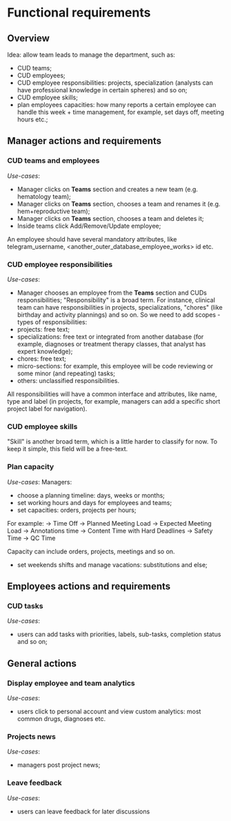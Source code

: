 # Functional requirements

## Overview

Idea: allow team leads to manage the department, such as:
* CUD teams;
* CUD employees;
* CUD employee responsibilities: projects, specialization (analysts can have professional knowledge in certain spheres) and so on;
* CUD employee skills;
* plan employees capacities: how many reports a certain employee can handle this week + time management, for example, set days off, meeting hours etc.;

## Manager actions and requirements

### CUD teams and employees

_Use-cases_:
* Manager clicks on **Teams** section and creates a new team (e.g. hematology team);
* Manager clicks on **Teams** section, chooses a team and renames it (e.g. hem+reproductive team);
* Manager clicks on **Teams** section, chooses a team and deletes it;
* Inside teams click Add/Remove/Update employee;

An employee should have several mandatory attributes, like telegram_username, <another_outer_database_employee_works> id etc.

### CUD employee responsibilities

_Use-cases_:
* Manager chooses an employee from the **Teams** section and CUDs responsibilities;
"Responsibility" is a broad term. For instance, clinical team can have responsibilities in projects, specializations, "chores" (like birthday and activity plannings) and so on.
So we need to add scopes - types of responsibilities:
* projects: free text;
* specializations: free text or integrated from another database (for example, diagnoses or treatment therapy classes, that analyst has expert knowledge);
* chores: free text;
* micro-sections: for example, this employee will be code reviewing or some minor (and repeating) tasks;
* others: unclassified responsibilities.

All responsibilities will have a common interface and attributes, like name, type and label (in projects, for example, managers can add a specific short project label for navigation).

### CUD employee skills

"Skill" is another broad term, which is a little harder to classify for now. To keep it simple, this field will be a free-text.

### Plan capacity

_Use-cases_:
Managers:
* choose a planning timeline: days, weeks or months;
* set working hours and days for employees and teams;
* set capacities: orders, projects per hours;

For example:
→ Time Off
→ Planned Meeting Load
→ Expected Meeting Load
→ Annotations time
→ Content Time with Hard Deadlines
→ Safety Time
→ QC Time

Capacity can include orders, projects, meetings and so on.

* set weekends shifts and manage vacations: substitutions and else;

## Employees actions and requirements

### CUD tasks 

_Use-cases_:
* users can add tasks with priorities, labels, sub-tasks, completion status and so on;

## General actions

### Display employee and team analytics

_Use-cases_:
* users click to personal account and view custom analytics: most common drugs, diagnoses etc.

### Projects news

_Use-cases_:
* managers post project news;

### Leave feedback

_Use-cases_:
* users can leave feedback for later discussions